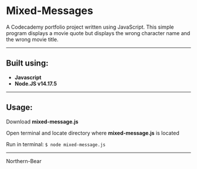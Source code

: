 # Mixed-Messages
A Codecademy portfolio project written using JavaScript. This simple program displays a movie quote 
but displays the wrong character name and the wrong movie title. 

---
## Built using:
* **Javascript** 
* **Node.JS v14.17.5**
---
## Usage:
Download **mixed-message.js** 

Open terminal and locate directory where **mixed-message.js** is located

Run in terminal: `$ node mixed-message.js`

---

Northern-Bear
